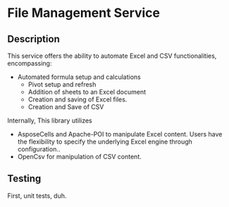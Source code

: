# File Management Service

## Description

This service offers the ability to automate Excel and CSV functionalities, encompassing:

- Automated formula setup and calculations
    - Pivot setup and refresh
    - Addition of sheets to an Excel document
    - Creation and saving of Excel files.
    - Creation and Save of CSV

Internally, This library utilizes 

- AsposeCells and Apache-POI to manipulate Excel content. Users have the flexibility to specify the underlying Excel engine through configuration..
- OpenCsv for manipulation of CSV content.

## Testing

First, unit tests, duh.




